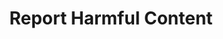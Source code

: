 ---
title: "Report Harmful Content"
type: "thumb"
weight: 6
draft: false
url_sml: "/images/illustration/rhc_report.jpg"
url_lge: "/images/illustration/rhc_report_lrg.jpg"
---